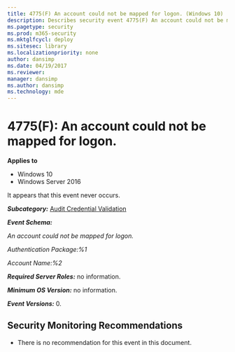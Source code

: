 ```yaml
---
title: 4775(F) An account could not be mapped for logon. (Windows 10)
description: Describes security event 4775(F) An account could not be mapped for logon.
ms.pagetype: security
ms.prod: m365-security
ms.mktglfcycl: deploy
ms.sitesec: library
ms.localizationpriority: none
author: dansimp
ms.date: 04/19/2017
ms.reviewer: 
manager: dansimp
ms.author: dansimp
ms.technology: mde
---
```


# 4775(F): An account could not be mapped for logon.

**Applies to**
-   Windows 10
-   Windows Server 2016


It appears that this event never occurs.

***Subcategory:***&nbsp;[Audit Credential Validation](audit-credential-validation.md)

***Event Schema:***

*An account could not be mapped for logon.*

*Authentication Package:%1*

*Account Name:%2*

***Required Server Roles:*** no information.

***Minimum OS Version:*** no information.

***Event Versions:*** 0.

## Security Monitoring Recommendations

-   <span id="Reccomendations_No_Reccomendations" class="anchor"></span>There is no recommendation for this event in this document.

